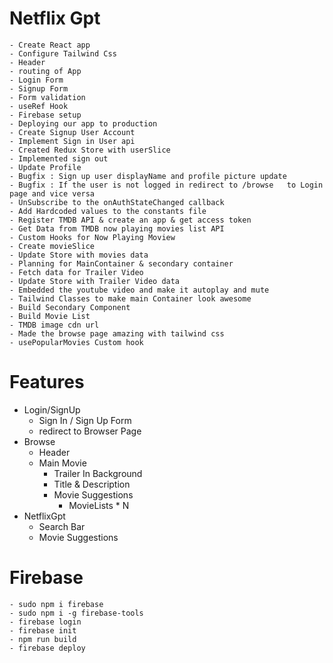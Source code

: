 # Netflix Gpt

    - Create React app
    - Configure Tailwind Css
    - Header
    - routing of App
    - Login Form
    - Signup Form
    - Form validation
    - useRef Hook
    - Firebase setup
    - Deploying our app to production
    - Create Signup User Account
    - Implement Sign in User api
    - Created Redux Store with userSlice
    - Implemented sign out
    - Update Profile
    - Bugfix : Sign up user displayName and profile picture update
    - Bugfix : If the user is not logged in redirect to /browse   to Login page and vice versa
    - UnSubscribe to the onAuthStateChanged callback
    - Add Hardcoded values to the constants file
    - Register TMDB API & create an app & get access token
    - Get Data from TMDB now playing movies list API
    - Custom Hooks for Now Playing Moview
    - Create movieSlice
    - Update Store with movies data
    - Planning for MainContainer & secondary container
    - Fetch data for Trailer Video
    - Update Store with Trailer Video data
    - Embedded the youtube video and make it autoplay and mute
    - Tailwind Classes to make main Container look awesome
    - Build Secondary Component
    - Build Movie List
    - TMDB image cdn url
    - Made the browse page amazing with tailwind css
    - usePopularMovies Custom hook

# Features

- Login/SignUp
  - Sign In / Sign Up Form
  - redirect to Browser Page
- Browse
  - Header
  - Main Movie
    - Trailer In Background
    - Title & Description
    - Movie Suggestions
      - MovieLists \* N
- NetflixGpt
  - Search Bar
  - Movie Suggestions

# Firebase

    - sudo npm i firebase
    - sudo npm i -g firebase-tools
    - firebase login
    - firebase init
    - npm run build
    - firebase deploy
